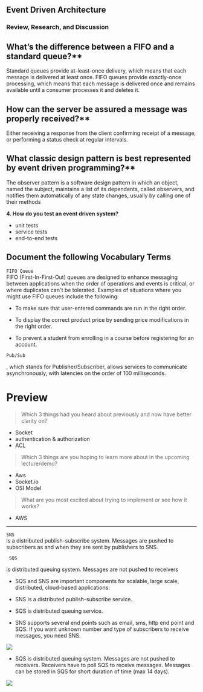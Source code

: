 ## Event Driven Architecture

### Review, Research, and Discussion

## What’s the difference between a FIFO and a standard queue?**

Standard queues provide at-least-once delivery, which means that each message is delivered at least once. FIFO queues provide exactly-once processing, which means that each message is delivered once and remains available until a consumer processes it and deletes it.

## How can the server be assured a message was properly received?**

Either receiving a response from the client confirming receipt of a message, or performing a status check at regular intervals.


## What classic design pattern is best represented by event driven programming?**

The observer pattern is a software design pattern in which an object, named the subject, maintains a list of its dependents, called observers, and notifies them automatically of any state changes, usually by calling one of their methods

**4. How do you test an event driven system?**

- unit tests 
- service tests 
- end-to-end tests


## Document the following Vocabulary Terms

`FIFO Queue`  
FIFO (First-In-First-Out) queues are designed to enhance messaging between applications when the order of operations and events is critical, or where duplicates can't be tolerated. Examples of situations where you might use FIFO queues include the following:

- To make sure that user-entered commands are run in the right order.

- To display the correct product price by sending price modifications in the right order.

- To prevent a student from enrolling in a course before registering for an account.

`Pub/Sub`  

, which stands for Publisher/Subscriber, allows services to communicate asynchronously, with latencies on the order of 100 milliseconds.


# Preview
> Which 3 things had you heard about previously and now have better clarity on?
- Socket
- authentication & authorization 
- ACL 
> Which 3 things are you hoping to learn more about in the upcoming lecture/demo? 
- Aws
- Socket.io
- OSI Model 
> What are you most excited about trying to implement or see how it works?
-  AWS 

---------------------------------------------------------------------


`SNS`  
 is a distributed publish-subscribe system. Messages are pushed to subscribers as and when they are sent by publishers to SNS.
 
 ` SQS`    

  is distributed queuing system. Messages are not pushed to receivers 
 
 - SQS and SNS are important components for scalable, large scale, distributed, cloud-based applications:
- SNS is a distributed publish-subscribe service.
- SQS is distributed queuing service.  


- SNS supports several end points such as email, sms, http end point and SQS. If you want unknown number and type of subscribers to receive messages, you need SNS. 

   
![](https://miro.medium.com/max/700/1*DRrTtdyah9NHwR0VCm6MWA.png)   
   

- SQS is distributed queuing system. Messages are not pushed to receivers. Receivers have to poll SQS to receive messages. Messages can be stored in SQS for short duration of time (max 14 days).

![](https://miro.medium.com/max/700/1*7eL3udb6Cto4I9Ly1sN8oA.jpeg)   
   